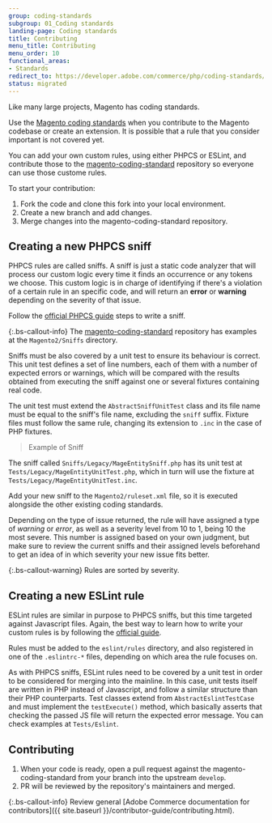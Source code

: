```yaml
---
group: coding-standards
subgroup: 01_Coding standards
landing-page: Coding standards
title: Contributing
menu_title: Contributing
menu_order: 10
functional_areas:
- Standards
redirect_to: https://developer.adobe.com/commerce/php/coding-standards/contributing/
status: migrated
---
```


Like many large projects, Magento has coding standards.

Use the [Magento coding standards]({{site.baseurl}}/guides/v2.4/coding-standards/bk-coding-standards.html) when you contribute to the Magento codebase or create an extension. It is possible that a rule that you consider important is not covered yet.

You can add your own custom rules, using either PHPCS or ESLint, and contribute those to the [magento-coding-standard](https://github.com/magento/magento-coding-standard) repository so everyone can use those custome rules.

To start your contribution:

1. Fork the code and clone this fork into your local environment.
1. Create a new branch and add changes.
1. Merge changes into the magento-coding-standard repository.

## Creating a new PHPCS sniff

PHPCS rules are called sniffs. A sniff is just a static code analyzer that will process our custom logic every time it finds an occurrence or any tokens we choose. This custom logic is in charge of identifying if there's a violation of a certain rule in an specific code, and will return an **error** or **warning** depending on the severity of that issue.

Follow the [official PHPCS guide](https://github.com/squizlabs/PHP_CodeSniffer/wiki/Coding-Standard-Tutorial) steps to write a sniff.

{:.bs-callout-info}
The [magento-coding-standard](https://github.com/magento/magento-coding-standard) repository has examples at the `Magento2/Sniffs` directory.

Sniffs must be also covered by a unit test to ensure its behaviour is correct. This unit test defines a set of line numbers, each of them with a number of expected errors or warnings, which will be compared with the results obtained from executing the sniff against one or several fixtures containing real code.

The unit test must extend the `AbstractSniffUnitTest` class and its file name must be equal to the sniff's file name, excluding the `sniff` suffix. Fixture files must follow the same rule, changing its extension to `.inc` in the case of PHP fixtures.

> Example of Sniff

The sniff called `Sniffs/Legacy/MageEntitySniff.php` has its unit test at `Tests/Legacy/MageEntityUnitTest.php`, which in turn will use the fixture at `Tests/Legacy/MageEntityUnitTest.inc`.

Add your new sniff to the `Magento2/ruleset.xml` file, so it is executed alongside the other existing coding standards.

Depending on the type of issue returned, the rule will have assigned a type of *warning* or *error*, as well as a severity level from 10 to 1, being 10 the most severe. This number is assigned based on your own judgment, but make sure to review the current sniffs and their assigned levels beforehand to get an idea of in which severity your new issue fits better.

{:.bs-callout-warning}
Rules are sorted by severity.

## Creating a new ESLint rule

ESLint rules are similar in purpose to PHPCS sniffs, but this time targeted against Javascript files. Again, the best way to learn how to write your custom rules is by following the [official guide](https://eslint.org/docs/developer-guide/working-with-rules).

Rules must be added to the `eslint/rules` directory, and also registered in one of the `.eslintrc-*` files, depending on which area the
rule focuses on.

As with PHPCS sniffs, ESLint rules need to be covered by a unit test in order to be considered for merging into the mainline. In this case, unit tests itself are written in PHP instead of Javascript, and follow a similar structure than their PHP counterparts. Test classes extend from `AbstractEslintTestCase` and must implement the `testExecute()` method, which basically asserts that checking the passed JS file will return the expected error message. You can check examples at `Tests/Eslint`.

## Contributing

1. When your code is ready, open a pull request against the magento-coding-standard from your branch into the upstream `develop`.
1. PR will be reviewed by the repository's maintainers and merged.

{:.bs-callout-info}
Review general [Adobe Commerce documentation for contributors]({{ site.baseurl }}/contributor-guide/contributing.html).
